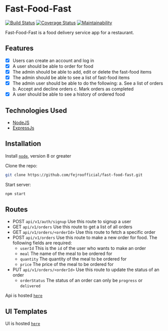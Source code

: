 # Fast-Food-Fast

[![Build Status](https://travis-ci.com/fejiroofficial/Fast-Food-Fast.svg?branch=build-version-one)](https://travis-ci.com/fejiroofficial/Fast-Food-Fast)
[![Coverage Status](https://coveralls.io/repos/github/fejiroofficial/Fast-Food-Fast/badge.svg?branch=build-version-one)](https://coveralls.io/github/fejiroofficial/Fast-Food-Fast?branch=build-version-one)
[![Maintainability](https://api.codeclimate.com/v1/badges/e54665da4af69a63abfd/maintainability)](https://codeclimate.com/github/fejiroofficial/Fast-Food-Fast/maintainability)

Fast-Food-Fast​ is a food delivery service app for a restaurant.

## Features

* [x] Users can create an account and log in
* [X] A user should be able to order for food
* [X] The admin should be able to add, edit or delete the fast-food items 
* [X] The admin should be able to see a list of fast-food items
* [X] The admin user should be able to do the following:
        a. See a list of orders
        b. Accept and decline orders
        c. Mark orders as completed
* [X] A user should be able to see a history of ordered food        

## Technologies Used

* [NodeJS](https://nodejs.org/en/)
* [ExpressJs](https://expressjs.com/)


## Installation

Install [`node`](https://nodejs.org/en/download/), version 8 or greater

Clone the repo:
```sh
git clone https://github.com/fejroofficial/fast-food-fast.git
```

Start server:
```sh
npm start
```


## Routes
* POST `api/v1/auth/signup` Use this route to signup a user
* GET `api/v1/orders` Use this route to get a list of all orders
* GET `api/v1/orders/<orderId>` Use this route to fetch a specific order
* POST `api/v1/orders` Use this route to make a new order for food. The following fields are required:
    - `userId` This is the `id` of the user who wants to make an order
    - `meal` The name of the meal to be ordered for
    - `quantity` The quantity of the meal to be ordered for
    - `price` The price of the meal to be ordered for
* PUT `api/v1/orders/<orderId>` Use this route to update the status of an order
    - `orderStatus` The status of an order can only be `progress` or `delivered`


Api is hosted [`here`](https://food-fast-app.herokuapp.com/)


## UI Templates

UI is hosted [`here`](https://fejiroofficial.github.io/Fast-Food-Fast)
